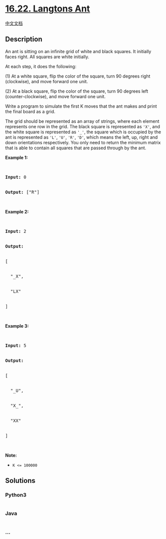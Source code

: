 # [16.22. Langtons Ant](https://leetcode.cn/problems/langtons-ant-lcci)

[中文文档](/lcci/16.22.Langtons%20Ant/README.md)

## Description

<p>An ant is sitting on an infinite grid of white and black squares. It initially faces right. All squares are white initially.</p>

<p>At each step, it does the following:</p>

<p>(1) At a white square, flip the color of the square, turn 90 degrees right (clockwise), and move forward one unit.</p>

<p>(2) At a black square, flip the color of the square, turn 90 degrees left (counter-clockwise), and move forward one unit.</p>

<p>Write a program to simulate the first K moves that the ant makes and print the final board as a grid.</p>

<p>The grid should be represented as an array of strings, where each element represents one row in the grid. The black square is represented as <code>&#39;X&#39;</code>, and the white square is represented as <code>&#39;_&#39;</code>, the square which is occupied by the ant is represented as <code>&#39;L&#39;</code>, <code>&#39;U&#39;</code>, <code>&#39;R&#39;</code>, <code>&#39;D&#39;</code>, which means the left, up, right and down orientations respectively. You only need to return the minimum matrix that is able to contain all squares that are passed through by the ant.</p>

<p><strong>Example 1:</strong></p>

<pre>


<strong>Input:</strong> 0


<strong>Output: </strong>[&quot;R&quot;]


</pre>

<p><strong>Example 2:</strong></p>

<pre>


<strong>Input:</strong> 2


<strong>Output:


</strong>[


&nbsp; &quot;_X&quot;,


&nbsp; &quot;LX&quot;


]


</pre>

<p><strong>Example 3:</strong></p>

<pre>


<strong>Input:</strong> 5


<strong>Output:


</strong>[


&nbsp; &quot;_U&quot;,


&nbsp; &quot;X_&quot;,


&nbsp; &quot;XX&quot;


]


</pre>

<p><strong>Note: </strong></p>

<ul>
	<li><code>K &lt;= 100000</code></li>
</ul>

## Solutions

<!-- tabs:start -->

### **Python3**

```python


```

### **Java**

```java


```

### **...**

```


```

<!-- tabs:end -->
